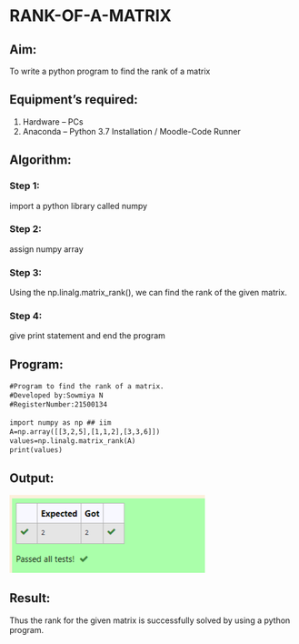 # RANK-OF-A-MATRIX
## Aim:
To write a python program to find the rank of a matrix
## Equipment’s required:
1. 	Hardware – PCs
2. 	Anaconda – Python 3.7 Installation / Moodle-Code Runner
## Algorithm:
### Step 1: 
import a python library called numpy
### Step 2: 
assign numpy array
### Step 3:
 Using the np.linalg.matrix_rank(), we can find the rank of the given matrix.
### Step 4: 
give print statement and end the program
## Program:
```
#Program to find the rank of a matrix.
#Developed by:Sowmiya N
#RegisterNumber:21500134

import numpy as np ## iim
A=np.array([[3,2,5],[1,1,2],[3,3,6]]) 
values=np.linalg.matrix_rank(A)
print(values)
```
## Output:

![output](./maths2.png)
## Result:
Thus the rank for the given matrix is successfully solved by  using a python program.

